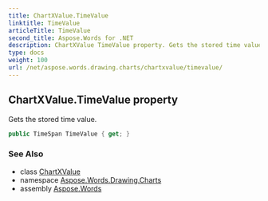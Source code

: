 ```yaml
---
title: ChartXValue.TimeValue
linktitle: TimeValue
articleTitle: TimeValue
second_title: Aspose.Words for .NET
description: ChartXValue TimeValue property. Gets the stored time value in C#.
type: docs
weight: 100
url: /net/aspose.words.drawing.charts/chartxvalue/timevalue/
---
```

## ChartXValue.TimeValue property

Gets the stored time value.

```csharp
public TimeSpan TimeValue { get; }
```

### See Also

* class [ChartXValue](../)
* namespace [Aspose.Words.Drawing.Charts](../../../aspose.words.drawing.charts/)
* assembly [Aspose.Words](../../../)
